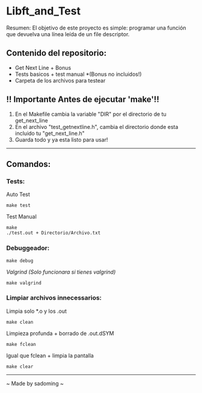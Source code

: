 # Libft_and_Test
Resumen: El objetivo de este proyecto es simple: programar una función que devuelva una línea leída de un file descriptor.

## Contenido del repositorio:
- Get Next Line + Bonus
- Tests basicos + test manual *(Bonus no incluidos!)
- Carpeta de los archivos para testear

## !! Importante Antes de ejecutar 'make'!!
1. En el Makefile cambia la variable "DIR" por el directorio de tu get_next_line
2. En el archivo "test_getnextline.h", cambia el directorio donde esta incluido tu "get_next_line.h"
3. Guarda todo y ya esta listo para usar!
***
## Comandos:
### Tests:

Auto Test

    make test

Test Manual

    make
    ./test.out + Directorio/Archivo.txt

### Debuggeador:

    make debug

*Valgrind (Solo funcionara si tienes valgrind)*

    make valgrind

### Limpiar archivos innecessarios:

Limpia solo *.o y los .out

    make clean

Limpieza profunda + borrado de .out.dSYM

    make fclean
    
Igual que fclean + limpia la pantalla

    make clear

***
~ Made by sadoming ~
